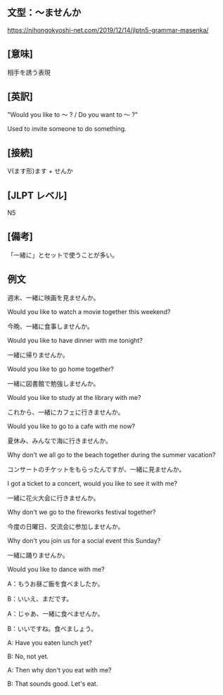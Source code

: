 ## 文型：〜ませんか
<https://nihongokyoshi-net.com/2019/12/14/jlptn5-grammar-masenka/>

## [意味]

相手を誘う表現

## [英訳]
"Would you like to 〜 ? / Do you want to 〜 ?"

Used to invite someone to do something.

## [接続]
V(ます形)ます + せんか

## [JLPT レベル]
N5

## [備考]
「一緒に」とセットで使うことが多い。

## 例文

週末、一緒に映画を見ませんか。

Would you like to watch a movie together this weekend?

今晩、一緒に食事しませんか。

Would you like to have dinner with me tonight?

一緒に帰りませんか。

Would you like to go home together?

一緒に図書館で勉強しませんか。

Would you like to study at the library with me?

これから、一緒にカフェに行きませんか。

Would you like to go to a cafe with me now?

夏休み、みんなで海に行きませんか。

Why don't we all go to the beach together during the summer vacation?

コンサートのチケットをもらったんですが、一緒に見ませんか。

I got a ticket to a concert, would you like to see it with me?

一緒に花火大会に行きませんか。

Why don't we go to the fireworks festival together?

今度の日曜日、交流会に参加しませんか。

Why don't you join us for a social event this Sunday?

一緒に踊りませんか。

Would you like to dance with me?

A：もうお昼ご飯を食べましたか。

B：いいえ、まだです。

A：じゃあ、一緒に食べませんか。

B：いいですね。食べましょう。

A: Have you eaten lunch yet?

B: No, not yet.

A: Then why don't you eat with me?

B: That sounds good. Let's eat.
